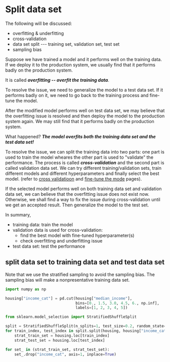 # Split data set

The following will be discussed:

* overfitting & underfitting
* cross-validation
* data set split --- training set, validation set, test set
* sampling bias

Suppose we have trained a model and it performs well
on the training data. If we deploy it to the production
system, we usually find that it performs badly on the
production system.

It is called ***overfitting -- overfit the training data***.

To resolve the issue, we need to generalize the model to
a test data set. If it performs badly on it, we need
to go back to the training process and fine-tune the model.

After the modified model performs well on test data set,
we may believe that the overfitting issue is resolved and
then deploy the model to the production system again. We may still
find that it performs badly on the production system.

What happened?
***The model overfits both the training data set and the test data set!***

To resolve the issue, we can split the training data into two
parts: one part is used to train the model wheares
the other part is used to "validate" the performance.
The process is called ***cross-validation*** and
the second part is called validation data set. We can try different
training/validation sets, train different models and different hyperparameters
and finally select the best model. (refer to
[cross validatioon][cross validation page] and
[fine-tune the mode][fine-tune the mode page] pages).

If the selected model performs well on both training data set
and validation data set, we can believe that the overfitting
issue does not exist now. Otherwise, we shall find a way to
fix the issue during cross-validation until we get an accepted result.
Then generalize the model to the test set.

In summary,

* training data: train the model
* validation data is used for cross-validation:
  * find the best model with fine-tuned hyperparameter(s)
  * check overfitting and underfitting issue
* test data set: test the performance

## split data set to training data set and test data set

Note that we use the stratified sampling to avoid
the sampling bias. The sampling bias will make a
nonpresentative training data set.

```python
import numpy as np

housing["income_cat"] = pd.cut(housing["median_income"],
                               bins=[0., 1.5, 3.0, 4.5, 6., np.inf],
                               labels=[1, 2, 3, 4, 5])

from sklearn.model_selection import StratifiedShuffleSplit

split = StratifiedShuffleSplit(n_splits=1, test_size=0.2, random_state=42)
for train_index, test_index in split.split(housing, housing["income_cat"]):
    strat_train_set = housing.loc[train_index]
    strat_test_set = housing.loc[test_index]

for set_ in (strat_train_set, strat_test_set):
    set_.drop("income_cat", axis=1, inplace=True)
```

[cross validation page]: ./cross_validation.md
[fine-tune the mode page]: ./fine_tune_the_model.md
